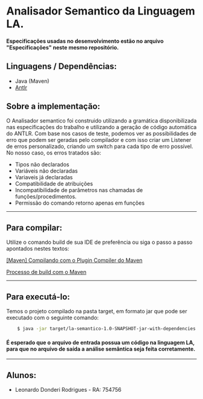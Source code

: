 # Analisador Semantico da Linguagem LA.

#### Especificações usadas no desenvolvimento estão no arquivo "Especificações" neste mesmo repositório.

## Linguagens / Dependências: 
* Java (Maven)
* [Antlr](https://www.antlr.org/)


## Sobre a implementação:

O Analisador semantico foi construido utilizando a gramática disponibilizada nas especificações do trabalho e utilizando a geração de código automática do ANTLR.
Com base nos casos de teste, podemos ver as possibilidades de erro que podem ser geradas pelo compilador e com isso criar um Listener de erros personalizado, criando um switch para cada tipo de erro possível. No nosso caso, os erros tratados são:

* Tipos não declarados
* Variáveis não declaradas
* Variaveis já declaradas
* Compatibilidade de atribuições
* Incompatibilidade de parâmetros nas chamadas de funções/procedimentos.
* Permissão do comando retorno apenas em funções

---

## Para compilar:

Utilize o comando build de sua IDE de preferência ou siga o passo a passo apontados nestes textos:

[[Maven] Compilando com o Plugin Compiler do Maven](
https://medium.com/@andgomes/compilando-com-o-plugin-compiler-do-maven-13c4afe12858)

[Processo de build com o Maven](https://blog.caelum.com.br/processo-de-build-com-o-maven/amp/)

---

## Para executá-lo:

Temos o projeto compilado na pasta target, em formato jar que pode ser executado com o seguinte comando:
```sh
    $ java -jar target/la-semantico-1.0-SNAPSHOT-jar-with-dependencies.jar arquivo_de_entrada arquivo_de_saida
```

#### É esperado que o arquivo de entrada possua um código na linguagem LA, para que no arquivo de saída a análise semântica seja feita corretamente.

---

## Alunos:

* Leonardo Donderi Rodrigues - RA: 754756

